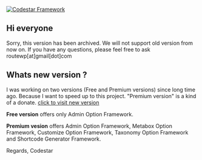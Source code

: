 [![Codestar Framework](https://raw.githubusercontent.com/Codestar/codestar-framework-archived/master/assets/images/banner.png)](https://github.com/Codestar/codestar-framework)

## Hi everyone

Sorry, this version has been archived. We will not support old version from now on. If you have any questions, please feel free to ask routewp[at]gmail[dot]com

## Whats new version ?

I was working on two versions (Free and Premium versions) since long time ago. Because I want to speed up to this project. "Premium version" is a kind of a donate. [click to visit new version](https://github.com/Codestar/codestar-framework)

**Free version** offers only Admin Option Framework.

**Premium vesion** offers Admin Option Framework, Metabox Option Framework, Customize Option Framework, Taxonomy Option Framework and Shortcode Generator Framework.

Regards, Codestar
